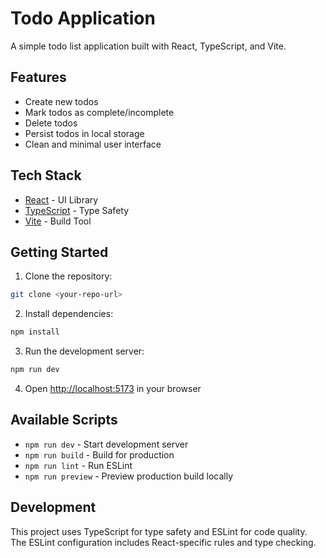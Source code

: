 # Todo Application

A simple todo list application built with React, TypeScript, and Vite.

## Features

- Create new todos
- Mark todos as complete/incomplete
- Delete todos
- Persist todos in local storage
- Clean and minimal user interface

## Tech Stack

- [React](https://react.dev/) - UI Library
- [TypeScript](https://www.typescriptlang.org/) - Type Safety
- [Vite](https://vitejs.dev/) - Build Tool

## Getting Started

1. Clone the repository:
```bash
git clone <your-repo-url>
```

2. Install dependencies:
```bash
npm install
```

3. Run the development server:
```bash
npm run dev
```

4. Open [http://localhost:5173](http://localhost:5173) in your browser

## Available Scripts

- `npm run dev` - Start development server
- `npm run build` - Build for production
- `npm run lint` - Run ESLint
- `npm run preview` - Preview production build locally

## Development

This project uses TypeScript for type safety and ESLint for code quality. The ESLint configuration includes React-specific rules and type checking.
